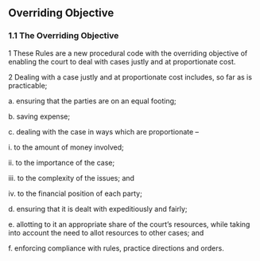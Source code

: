## Overriding Objective

### 1.1	The Overriding Objective

1	These Rules are a new procedural code with the overriding objective of enabling the court to deal with cases justly and at proportionate cost.

2	Dealing with a case justly and at proportionate cost includes, so far as is practicable;

  a. ensuring that the parties are on an equal footing;
  
  b.	saving expense;
  
  c.	dealing with the case in ways which are proportionate –
  
   i.	to the amount of money involved;
  
   ii.	to the importance of the case;
  
   iii.	to the complexity of the issues; and
  
   iv. to the financial position of each party;
  
  d.	ensuring that it is dealt with expeditiously and fairly;
  
  e.	allotting to it an appropriate share of the court’s resources, while taking into account the need to allot resources to other cases; and
  
  f.	enforcing compliance with rules, practice directions and orders.
